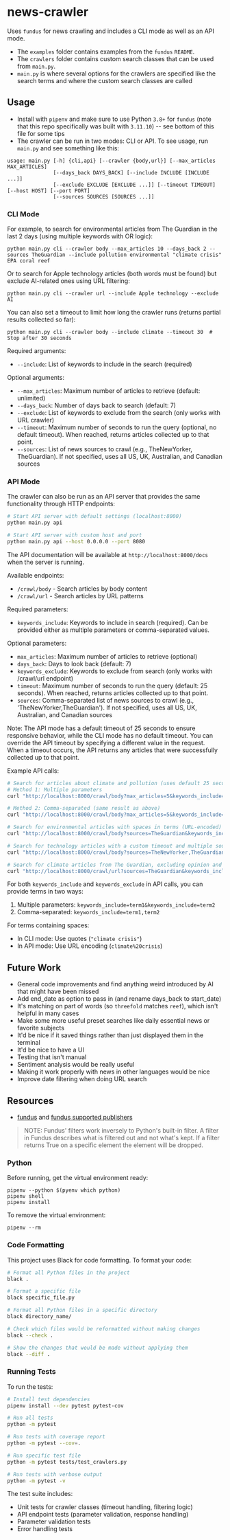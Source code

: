 # news-crawler

Uses `fundus` for news crawling and includes a CLI mode as well as an API mode.

- The `examples` folder contains examples from the `fundus` `README`.
- The `crawlers` folder contains custom search classes that can be used from `main.py`.
- `main.py` is where several options for the crawlers are specified like the search terms and where the custom search classes are called

## Usage
- Install with `pipenv` and make sure to use Python `3.8+` for `fundus` (note that this repo specifically was built with `3.11.10`) -- see bottom of this file for some tips
- The crawler can be run in two modes: CLI or API. To see usage, run `main.py` and see something like this:
```
usage: main.py [-h] {cli,api} [--crawler {body,url}] [--max_articles MAX_ARTICLES]
               [--days_back DAYS_BACK] [--include INCLUDE [INCLUDE ...]]
               [--exclude EXCLUDE [EXCLUDE ...]] [--timeout TIMEOUT] [--host HOST] [--port PORT]
               [--sources SOURCES [SOURCES ...]]
```

### CLI Mode
For example, to search for environmental articles from The Guardian in the last 2 days (using multiple keywords with OR logic):
```
python main.py cli --crawler body --max_articles 10 --days_back 2 --sources TheGuardian --include pollution environmental "climate crisis" EPA coral reef
```

Or to search for Apple technology articles (both words must be found) but exclude AI-related ones using URL filtering:
```
python main.py cli --crawler url --include Apple technology --exclude AI
```

You can also set a timeout to limit how long the crawler runs (returns partial results collected so far):
```
python main.py cli --crawler body --include climate --timeout 30  # Stop after 30 seconds
```

Required arguments:
- `--include`: List of keywords to include in the search (required)

Optional arguments:
- `--max_articles`: Maximum number of articles to retrieve (default: unlimited)
- `--days_back`: Number of days back to search (default: 7)
- `--exclude`: List of keywords to exclude from the search (only works with URL crawler)
- `--timeout`: Maximum number of seconds to run the query (optional, no default timeout). When reached, returns articles collected up to that point.
- `--sources`: List of news sources to crawl (e.g., TheNewYorker, TheGuardian). If not specified, uses all US, UK, Australian, and Canadian sources

### API Mode
The crawler can also be run as an API server that provides the same functionality through HTTP endpoints:

```bash
# Start API server with default settings (localhost:8000)
python main.py api

# Start API server with custom host and port
python main.py api --host 0.0.0.0 --port 8080
```

The API documentation will be available at `http://localhost:8000/docs` when the server is running.

Available endpoints:
- `/crawl/body` - Search articles by body content
- `/crawl/url` - Search articles by URL patterns

Required parameters:
- `keywords_include`: Keywords to include in search (required). Can be provided either as multiple parameters or comma-separated values.

Optional parameters:
- `max_articles`: Maximum number of articles to retrieve (optional)
- `days_back`: Days to look back (default: 7)
- `keywords_exclude`: Keywords to exclude from search (only works with /crawl/url endpoint)
- `timeout`: Maximum number of seconds to run the query (default: 25 seconds). When reached, returns articles collected up to that point.
- `sources`: Comma-separated list of news sources to crawl (e.g., 'TheNewYorker,TheGuardian'). If not specified, uses all US, UK, Australian, and Canadian sources

Note: The API mode has a default timeout of 25 seconds to ensure responsive behavior, while the CLI mode has no default timeout. You can override the API timeout by specifying a different value in the request. When a timeout occurs, the API returns any articles that were successfully collected up to that point.

Example API calls:
```bash
# Search for articles about climate and pollution (uses default 25 second timeout)
# Method 1: Multiple parameters
curl "http://localhost:8000/crawl/body?max_articles=5&keywords_include=climate&keywords_include=pollution"

# Method 2: Comma-separated (same result as above)
curl "http://localhost:8000/crawl/body?max_articles=5&keywords_include=climate,pollution"

# Search for environmental articles with spaces in terms (URL-encoded)
curl "http://localhost:8000/crawl/body?sources=TheGuardian&keywords_include=environmental,climate%20crisis,coral%20reef"

# Search for technology articles with a custom timeout and multiple sources
curl "http://localhost:8000/crawl/body?sources=TheNewYorker,TheGuardian&keywords_include=technology&timeout=60"

# Search for climate articles from The Guardian, excluding opinion and podcast pieces with URL filtering
curl "http://localhost:8000/crawl/url?sources=TheGuardian&keywords_include=climate&keywords_exclude=opinion,podcast"
```

For both `keywords_include` and `keywords_exclude` in API calls, you can provide terms in two ways:
1. Multiple parameters: `keywords_include=term1&keywords_include=term2`
2. Comma-separated: `keywords_include=term1,term2`

For terms containing spaces:
- In CLI mode: Use quotes (`"climate crisis"`)
- In API mode: Use URL encoding (`climate%20crisis`)

## Future Work
- General code improvements and find anything weird introduced by AI that might have been missed
- Add end_date as option to pass in (and rename days_back to start_date)
- It's matching on part of words (so `threefold` matches `reef`), which isn't helpful in many cases
- Make some more useful preset searches like daily essential news or favorite subjects
- It'd be nice if it saved things rather than just displayed them in the terminal
- It'd be nice to have a UI
- Testing that isn't manual
- Sentiment analysis would be really useful
- Making it work properly with news in other languages would be nice
- Improve date filtering when doing URL search

## Resources
- [fundus](https://github.com/flairNLP/fundus) and [fundus supported publishers](https://github.com/flairNLP/fundus/blob/master/docs/supported_publishers.md)

> NOTE: Fundus' filters work inversely to Python's built-in filter. A filter in Fundus describes what is filtered out and not what's kept. If a filter returns True on a specific element the element will be dropped.

### Python

Before running, get the virtual environment ready:
```
pipenv --python $(pyenv which python)
pipenv shell
pipenv install
```

To remove the virtual environment:
```
pipenv --rm
```

### Code Formatting
This project uses Black for code formatting. To format your code:

```bash
# Format all Python files in the project
black .

# Format a specific file
black specific_file.py

# Format all Python files in a specific directory
black directory_name/

# Check which files would be reformatted without making changes
black --check .

# Show the changes that would be made without applying them
black --diff .
```

### Running Tests
To run the tests:

```bash
# Install test dependencies
pipenv install --dev pytest pytest-cov

# Run all tests
python -m pytest

# Run tests with coverage report
python -m pytest --cov=.

# Run specific test file
python -m pytest tests/test_crawlers.py

# Run tests with verbose output
python -m pytest -v
```

The test suite includes:
- Unit tests for crawler classes (timeout handling, filtering logic)
- API endpoint tests (parameter validation, response handling)
- Parameter validation tests
- Error handling tests
